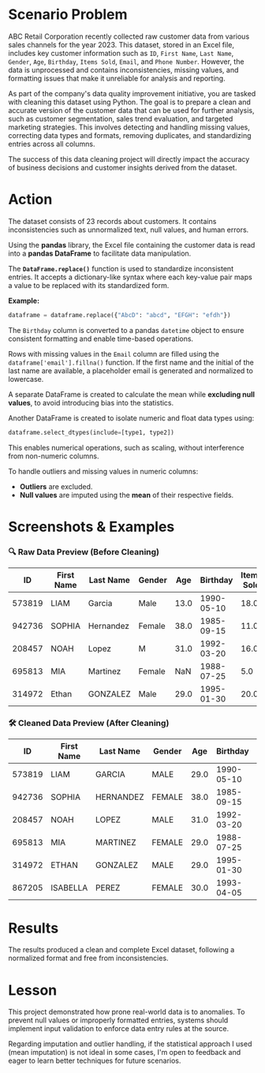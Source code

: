 # Scenario Problem

ABC Retail Corporation recently collected raw customer data from various sales channels for the year 2023. This dataset, stored in an Excel file, includes key customer information such as `ID`, `First Name`, `Last Name`, `Gender`, `Age`, `Birthday`, `Items Sold`, `Email`, and `Phone Number`. However, the data is unprocessed and contains inconsistencies, missing values, and formatting issues that make it unreliable for analysis and reporting.

As part of the company's data quality improvement initiative, you are tasked with cleaning this dataset using Python. The goal is to prepare a clean and accurate version of the customer data that can be used for further analysis, such as customer segmentation, sales trend evaluation, and targeted marketing strategies. This involves detecting and handling missing values, correcting data types and formats, removing duplicates, and standardizing entries across all columns.

The success of this data cleaning project will directly impact the accuracy of business decisions and customer insights derived from the dataset.

# Action

The dataset consists of 23 records about customers. It contains inconsistencies such as unnormalized text, null values, and human errors.

Using the **pandas** library, the Excel file containing the customer data is read into a **pandas DataFrame** to facilitate data manipulation.

The **`DataFrame.replace()`** function is used to standardize inconsistent entries. It accepts a dictionary-like syntax where each key-value pair maps a value to be replaced with its standardized form.

**Example:**

```python
dataframe = dataframe.replace({"AbcD": "abcd", "EFGH": "efdh"})
```

The `Birthday` column is converted to a pandas `datetime` object to ensure consistent formatting and enable time-based operations.

Rows with missing values in the `Email` column are filled using the `dataframe['email'].fillna()` function. If the first name and the initial of the last name are available, a placeholder email is generated and normalized to lowercase.

A separate DataFrame is created to calculate the mean while **excluding null values**, to avoid introducing bias into the statistics.

Another DataFrame is created to isolate numeric and float data types using:

```python
dataframe.select_dtypes(include=[type1, type2])
```

This enables numerical operations, such as scaling, without interference from non-numeric columns.

To handle outliers and missing values in numeric columns:

* **Outliers** are excluded.
* **Null values** are imputed using the **mean** of their respective fields.

# Screenshots & Examples

### 🔍 Raw Data Preview (Before Cleaning)

| ID     | First Name | Last Name | Gender | Age  | Birthday   | Items Sold | Email                 | Phone          |
|--------|------------|-----------|--------|------|------------|------------|------------------------|----------------|
| 573819 | LIAM       | Garcia    | Male   | 13.0 | 1990-05-10 | 18.0       | liam.g@example.com     | +63 9274836192 |
| 942736 | SOPHIA     | Hernandez | Female | 38.0 | 1985-09-15 | 11.0       | sophia.h@example.com   | +63 9359017268 |
| 208457 | NOAH       | Lopez     | M      | 31.0 | 1992-03-20 | 16.0       | noah.l@example.com     | +63 9263841509 |
| 695813 | MIA        | Martinez  | Female | NaN  | 1988-07-25 | 5.0        | MIA.M@EXAMPLE.COM      | +63 9316852740 |
| 314972 | Ethan      | GONZALEZ  | Male   | 29.0 | 1995-01-30 | 20.0       | ETHAN.G@EXAMPLE.COM    | +63 9367254810 |

### 🛠️ Cleaned Data Preview (After Cleaning)

| ID     | First Name | Last Name | Gender | Age  | Birthday   | Items Sold | Email                 | Phone      |
|--------|------------|-----------|--------|------|------------|------------|------------------------|------------|
| 573819 | LIAM       | GARCIA    | MALE   | 29.0 | 1990-05-10 | 18.0       | liam.g@example.com     | 9274836192 |
| 942736 | SOPHIA     | HERNANDEZ | FEMALE | 38.0 | 1985-09-15 | 11.0       | sophia.h@example.com   | 9359017268 |
| 208457 | NOAH       | LOPEZ     | MALE   | 31.0 | 1992-03-20 | 16.0       | noah.l@example.com     | 9263841509 |
| 695813 | MIA        | MARTINEZ  | FEMALE | 29.0 | 1988-07-25 | 5.0        | mia.m@example.com      | 9316852740 |
| 314972 | ETHAN      | GONZALEZ  | MALE   | 29.0 | 1995-01-30 | 75.0       | ethan.g@example.com    | 9367254810 |
| 867205 | ISABELLA   | PEREZ     | FEMALE | 30.0 | 1993-04-05 | 18.0       | isabella.p@example.com | 9286574903 |

# Results

The results produced a clean and complete Excel dataset, following a normalized format and free from inconsistencies.

# Lesson

This project demonstrated how prone real-world data is to anomalies. To prevent null values or improperly formatted entries, systems should implement input validation to enforce data entry rules at the source.

Regarding imputation and outlier handling, if the statistical approach I used (mean imputation) is not ideal in some cases, I'm open to feedback and eager to learn better techniques for future scenarios.

